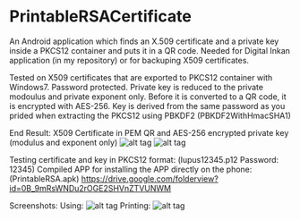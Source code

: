 PrintableRSACertificate
=======================

An Android application which finds an X.509 certificate and a private key inside a PKCS12 container and puts it in a QR code.
Needed for Digital Inkan application (in my repository) or for backuping X509 certificates.

Tested on X509 certificates that are exported to PKCS12 container with Windows7. 
Password protected. 
Private key is reduced to the private modoulus and private exponent only. 
Before it is converted to a QR code, it is encrypted with AES-256. Key is derived from the same password as you prided when extracting the PKCS12 using PBKDF2 (PBKDF2WithHmacSHA1)

End Result:
X509 Certificate in PEM QR and AES-256 encrypted private key (modulus and exponent only)
![alt tag](http://i3.photobucket.com/albums/y62/cegu/LupusCertificate_zpsa44a9b41.png)
![alt tag](http://i3.photobucket.com/albums/y62/cegu/LupusPrivateKey12345_zpsffdc27a1.png)

Testing certificate and key in PKCS12 format: (lupus12345.p12 Password: 12345)
Compiled APP for installing the APP directly on the phone: (PrintableRSA.apk)
  https://drive.google.com/folderview?id=0B_9mRsWNDu2rOGE2SHVnZTVUNWM
  
Screenshots:
  Using:
![alt tag](http://i3.photobucket.com/albums/y62/cegu/PrintableRSA1_zps1aa1c817.png)
  Printing:
![alt tag](http://i3.photobucket.com/albums/y62/cegu/PrintableRSA2_zps1b445b79.png)

